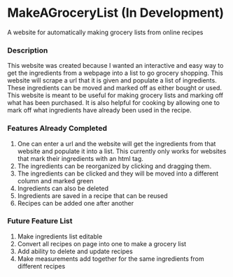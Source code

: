 # MakeAGroceryList (In Development)
A website for automatically making grocery lists from online recipes

### Description

This website was created because I wanted an interactive and easy way to get the ingredients from a webpage into a list to go grocery shopping. This website will scrape a url that it is given and populate a list of ingredients. These ingredients can be moved and marked off as either bought or used. This website is meant to be useful for making grocery lists and marking off what has been purchased. It is also helpful for cooking by allowing one to mark off what ingredients have already been used in the recipe.

### Features Already Completed
1. One can enter a url and the website will get the ingredients from that website and populate it into a list. This currently only works for websites that mark their ingredients with an html tag.
2. The ingredients can be reorganized by clicking and dragging them.
3. The ingredients can be clicked and they will be moved into a different column and marked green
4. Ingredients can also be deleted
5. Ingredients are saved in a recipe that can be reused
6. Recipes can be added one after another

### Future Feature List
1. Make ingredients list editable
2. Convert all recipes on page into one to make a grocery list
3. Add ability to delete and update recipes
4. Make measurements add together for the same ingredients from different recipes

